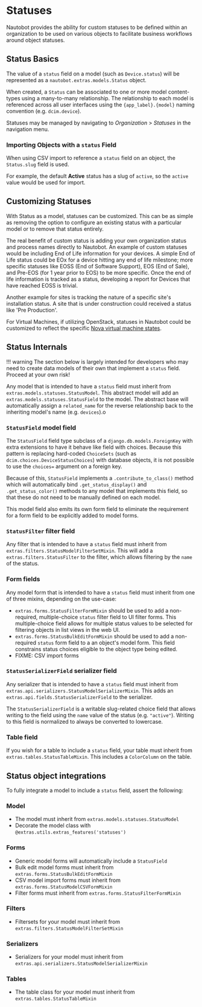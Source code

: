 # Statuses

Nautobot provides the ability for custom statuses to be defined within an organization to be used on various objects to facilitate business workflows around object statuses.

## Status Basics

The value of a `status` field on a model (such as `Device.status`) will be represented as a `nautobot.extras.models.Status` object.

When created, a `Status` can be associated to one or more model content-types using a many-to-many relationship. The relationship to each model is referenced across all user interfaces using the `{app_label}.{model}` naming convention (e.g. `dcim.device`).

Statuses may be managed by navigating to *Organization* > *Statuses* in the navigation menu.

### Importing Objects with a `status` Field

When using CSV import to reference a `status` field on an object, the `Status.slug` field is used.

For example, the default **Active** status has a slug of `active`, so the `active` value would be used for import.

## Customizing Statuses

With Status as a model, statuses can be customized. This can be as simple as removing the option to configure an existing status with a particular model or to remove that status entirely.

The real benefit of custom status is adding your own organization status and process names directly to Nautobot. An example of custom statuses would be including End of Life information for your devices. A simple End of Life status could be EOx for a device hitting any end of life milestone; more specific statuses like EOSS (End of Software Support), EOS (End of Sale), and Pre-EOS (for 1 year prior to EOS) to be more specific. Once the end of life information is tracked as a status, developing a report for Devices that have reached EOSS is trivial.

Another example for sites is tracking the nature of a specific site's installation status. A site that is under construction could received a status like 'Pre Production'.

For Virtual Machines, if utilizing OpenStack, statuses in Nautobot could be customized to reflect the specific [Nova virtual machine states](https://docs.openstack.org/nova/latest/reference/vm-states.html).

## Status Internals

!!! warning
    The section below is largely intended for developers who may need to create
    data models of their own that implement a `status` field. Proceed at your
    own risk!

Any model that is intended to have a `status` field must inherit from `extras.models.statuses.StatusModel`. This abstract model will add an `extras.models.statuses.StatusField` to the model. The abstract base will automatically assign a `related_name` for the reverse relationship back to the inheriting model's name (e.g. `devices`).o

### `StatusField` model field

The `StatusField` field type subclass of a `django.db.models.ForeignKey` with extra extensions to have it behave like field with choices. Because this pattern is replacing hard-coded `ChoiceSets` (such as `dcim.choices.DeviceStatusChoices`) with database objects, it is not possible to use the `choices=` argument on a foreign key.

Because of this, `StatusField` implements a `.contribute_to_class()` method which will automatically bind `.get_status_display()` and `.get_status_color()` methods to any model that implements this field, so that these do not need to be manually defined on each model.

This model field also emits its own form field to eliminate the requirement for a form field to be explicitly added to model forms.

### `StatusFilter` filter field

Any filter that is intended to have a `status` field must inherit from `extras.filters.StatusModelFilterSetMixin`. This will add a `extras.filters.StatusFilter` to the filter, which allows filtering by the `name` of the status.

### Form fields

Any model form that is intended to have a `status` field must inherit from one of three mixins, depending on the use-case:

- `extras.forms.StatusFilterFormMixin` should be used to add a non-required, multiple-choice `status` filter field to UI filter forms. This multiple-choice field allows for multiple status values to be selected for filtering objects in list views in the web UI.
- `extras.forms.StatusBulkEditFormMixin` should be used to add a non-required `status` form field to a an object's model form. This field constrains status choices eligible to the object type being edited.
- FIXME: CSV import forms

### `StatusSerializerField` serializer field

Any serializer that is intended to have a `status` field must inherit from `extras.api.serializers.StatusModelSerializerMixin`. This adds an `extras.api.fields.StatusSerializerField` to the serializer.

The `StatusSerializerField` is a writable slug-related choice field that allows writing to the field using the `name` value of the status (e.g. `"active"`). Writing to this field is normalized to always be converted to lowercase.

### Table field

If you wish for a table to include a `status` field, your table must inherit from `extras.tables.StatusTableMixin`. This includes a `ColorColumn` on the table.

## Status object integrations

To fully integrate a model to include a `status` field, assert the following:

### Model

- The model must inherit from `extras.models.statuses.StatusModel`
- Decorate the model class with `@extras.utils.extras_features('statuses')`

### Forms

- Generic model forms will automatically include a `StatusField`
- Bulk edit model forms must inherit from `extras.forms.StatusBulkEditFormMixin`
- CSV model import forms must inherit from `extras.forms.StatusModelCSVFormMixin`
- Filter forms must inherit from `extras.forms.StatusFilterFormMixin`

### Filters

- Filtersets for your model must inherit from `extras.filters.StatusModelFilterSetMixin`

### Serializers

- Serializers for your model must inherit from `extras.api.serializers.StatusModelSerializerMixin`

### Tables

- The table class for your model must inherit from `extras.tables.StatusTableMixin`
